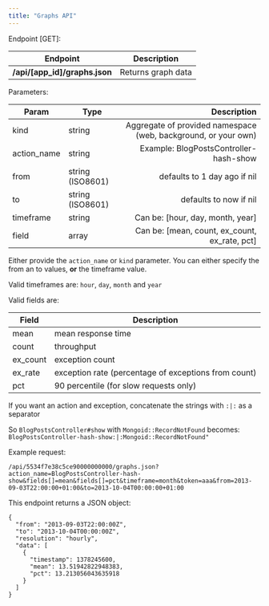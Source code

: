 ```yaml
---
title: "Graphs API"
---
```


Endpoint [GET]:

| Endpoint | Description|
| ------ | ------ |
| **/api/[app_id]/graphs.json** | Returns graph data |

Parameters:

| Param | Type | Description  |
| ------ | ------ | -----: |
| kind | string | Aggregate of provided namespace (web, background, or your own) |
|  action_name  |  string  |   Example: BlogPostsController-hash-show  |
|  from  |  string (ISO8601)  |  defaults to 1 day ago if nil  |
|  to  |  string (ISO8601)  |   defaults to now if nil  |
|  timeframe  |  string  |   Can be: [hour, day, month, year]  |
|  field  |  array  |   Can be: [mean, count, ex_count, ex_rate, pct]  |

Either provide the `action_name` or `kind` parameter.
You can either specify the from an to values, __or__ the timeframe value.

Valid timeframes are: `hour`, `day`, `month` and `year`

Valid fields are:

| Field | Description|
| ------ | ------ |
| mean | mean response time |
| count | throughput |
| ex_count | exception count |
| ex_rate | exception rate (percentage of exceptions from count) |
| pct | 90 percentile (for slow requests only) |

If you want an action and exception, concatenate the strings with `:|:` as a separator

So `BlogPostsController#show` with `Mongoid::RecordNotFound` becomes:
`BlogPostsController-hash-show:|:Mongoid::RecordNotFound"`


Example request:

```
/api/5534f7e38c5ce90000000000/graphs.json?action_name=BlogPostsController-hash-show&fields[]=mean&fields[]=pct&timeframe=month&token=aaa&from=2013-09-03T22:00:00+01:00&to=2013-10-04T00:00:00+01:00
```

This endpoint returns a JSON object:

```
{
  "from": "2013-09-03T22:00:00Z",
  "to": "2013-10-04T00:00:00Z",
  "resolution": "hourly",
  "data": [
    {
      "timestamp": 1378245600,
      "mean": 13.51942822948383,
      "pct": 13.213056043635918
    }
  ]
}
```
